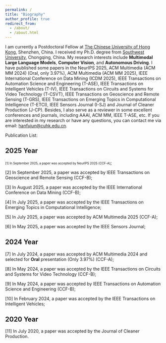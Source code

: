 ```yaml
---
permalink: /
title: "Biography"
author_profile: true
redirect_from: 
  - /about/
  - /about.html
---
```


I am currently a Postdoctoral Fellow at [The Chinese University of Hong Kong](https://www.cuhk.edu.cn/zh-hans), Shenzhen, China. I received my Ph.D. degree from [Southwest University](https://www.swu.edu.cn/), Chongqing, China. My research interests include **Multimodal Large Language Models**, **Computer Vision**, and **Autonomous Driving**. I have published some papers in the NeurIPS 2025, ACM Multimedia (ACM MM 2024) (Oral, only 3.97%), ACM Multimedia (ACM MM 2025), IEEE International Conference on Data Mining (ICDM 2025), IEEE Transactions on Automation Science and Engineering (T-ASE), IEEE Transactions on Intelligent Vehicles (T-IV), IEEE Transactions on Circuits and Systems for Video Technology (T-CSVT), IEEE Transactions on Geoscience and Remote Sensing (T-GRS), IEEE Transactions on Emerging Topics in Computational Intelligence (T-ETCI), IEEE Sensors Journal (I-SJ) and Journal of Cleaner Production (J-CP). Besides, I also serve as a reviewer in some excellent conferences and journals, including AAAI, ACM MM, IEEE T-ASE, etc. If you are interested in my research or have any questions, you can contact me via email: hanfujun@cuhk.edu.cn.

Publication List:

## 2025 Year

<font size=1>[1] In September 2025, a paper was accepted by NeurIPS 2025 (CCF-A)</font>;

[2] In September 2025, a paper was accepted by IEEE Transactions on Geoscience and Remote Sensing (CCF-B);

[3] In August 2025, a paper was accepted by the IEEE International Conference on Data Mining (CCF-B);

[4] In July 2025, a paper was accepted by the IEEE Transactions on Emerging Topics in Computational Intelligence;

[5] In July 2025, a paper was accepted by ACM Multimedia 2025 (CCF-A);

[6] In May 2025, a paper was accepted by the IEEE Sensors Journal;

## 2024 Year

[7] In July 2024, a paper was accepted by ACM Multimedia 2024 and selected for **Oral** presentation (Only 3.97%) (CCF-A);

[8] In May 2024, a paper was accepted by the IEEE Transactions on Circuits and Systems for Video Technology (CCF-B);

[9] In May 2024, a paper was accepted by IEEE Transactions on Automation Science and Engineering (CCF-B);

[10] In February 2024, a paper was accepted by the IEEE Transactions on Intelligent Vehicles;

## 2020 Year

[11] In July 2020, a paper was accepted by the Journal of Cleaner Production.
